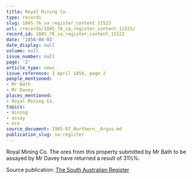 ```yaml
---
title: Royal Mining Co.
type: records
slug: 1845_76_sa_register_content_11523
url: /records/1845_76_sa_register_content_11523/
record_id: 1845_76_sa_register_content_11523
date: '1858-04-03'
date_display: null
volume: null
issue_number: null
page: '2'
article_type: news
issue_reference: 3 April 1858, page 2
people_mentioned:
- Mr Bath
- Mr Davey
places_mentioned:
- Royal Mining Co.
topics:
- mining
- assay
- ore
source_document: 1985-87_Northern__Argus.md
publication_slug: sa-register
---
```


Royal Mining Co.  The ores from this property submitted by Mr Bath to be assayed by Mr Davey have returned a result of 31½%.

Source publication: [The South Australian Register](/publications/sa-register/)
